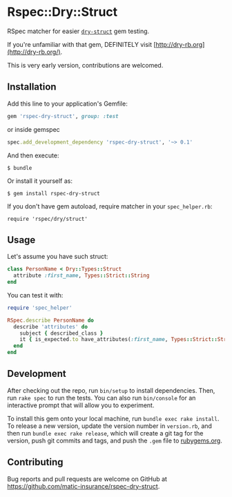# Rspec::Dry::Struct

RSpec matcher for easier [`dry-struct`](https://github.com/dry-rb/dry-struct) gem testing.

If you're unfamiliar with that gem, DEFINITELY visit [http://dry-rb.org](http://dry-rb.org/).

This is very early version, contributions are welcomed.

## Installation

Add this line to your application's Gemfile:

```ruby
gem 'rspec-dry-struct', group: :test
```

or inside gemspec

```ruby
spec.add_development_dependency 'rspec-dry-struct', '~> 0.1'
```

And then execute:

    $ bundle

Or install it yourself as:

    $ gem install rspec-dry-struct

If you don't have gem autoload, require matcher in your `spec_helper.rb`:

    require 'rspec/dry/struct'

## Usage

Let's assume you have such struct:

```ruby
class PersonName < Dry::Types::Struct
  attribute :first_name, Types::Strict::String
end
```

You can test it with:

```ruby
require 'spec_helper'

RSpec.describe PersonName do
  describe 'attributes' do
    subject { described_class }
    it { is_expected.to have_attributes(:first_name, Types::Strict::String) }
  end
end
```

## Development

After checking out the repo, run `bin/setup` to install dependencies. Then, run `rake spec` to run the tests. You can also run `bin/console` for an interactive prompt that will allow you to experiment.

To install this gem onto your local machine, run `bundle exec rake install`. To release a new version, update the version number in `version.rb`, and then run `bundle exec rake release`, which will create a git tag for the version, push git commits and tags, and push the `.gem` file to [rubygems.org](https://rubygems.org).

## Contributing

Bug reports and pull requests are welcome on GitHub at https://github.com/matic-insurance/rspec-dry-struct.

